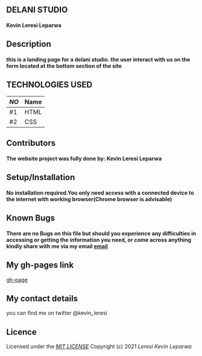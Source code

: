## DELANI STUDIO
#### Kevin Leresi Leparwa
## **Description**
#### this is  a landing page for a delani studio. the user interact with us on the form located at the bottom section of the site  

## TECHNOLOGIES USED

|*NO*|Name| 
|---------|------------|
| #1 | HTML | 
| #2 | CSS | 


## **Contributors**
#### The website project was fully done by: **Kevin Leresi Leparwa**
## **Setup/Installation**
#### No installation required.You only need access with a connected device to the internet with working browser(Chrome browser is advisable)
##  **Known Bugs**
#### There are no Bugs on this file but should you experience any difficulties in accessing or getting the information you need, or come across anything kindly share with me via my email [email](kevinleparwa@gmail.com)
## My gh-pages link
[gh-page](https://leparwa.github.io/delaniStudio/)
## My contact details
you can find me on twitter @kevin_leresi
## Licence
Licensed under the *[MIT LICENSE](LICENSE.txt)*
Copyright (c) 2021 *Leresi Kevin Leparwa*
